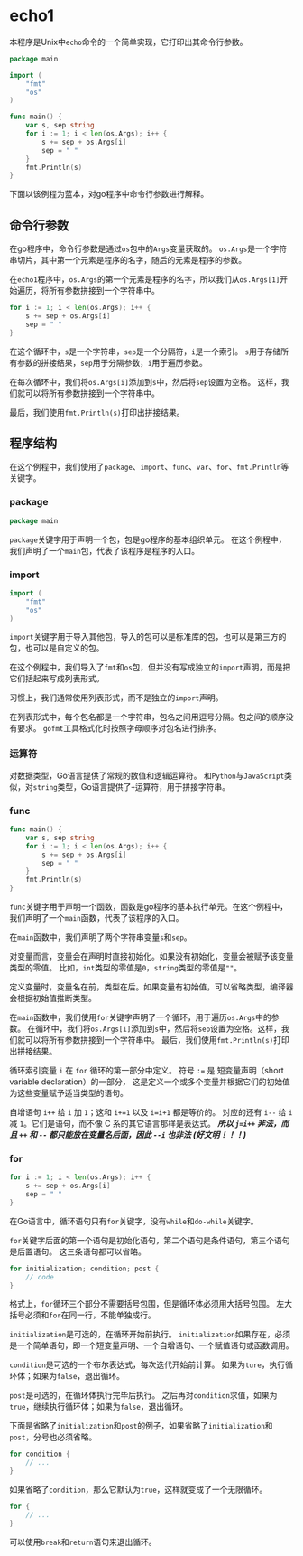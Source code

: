 # echo1

本程序是Unix中`echo`命令的一个简单实现，它打印出其命令行参数。

```go echo1.go
package main

import (
	"fmt"
	"os"
)

func main() {
	var s, sep string
	for i := 1; i < len(os.Args); i++ {
		s += sep + os.Args[i]
		sep = " "
	}
	fmt.Println(s)
}
```
下面以该例程为蓝本，对go程序中命令行参数进行解释。

## 命令行参数

在go程序中，命令行参数是通过`os`包中的`Args`变量获取的。
`os.Args`是一个字符串切片，其中第一个元素是程序的名字，随后的元素是程序的参数。

在`echo1`程序中，`os.Args`的第一个元素是程序的名字，所以我们从`os.Args[1]`开始遍历，将所有参数拼接到一个字符串中。

```go
for i := 1; i < len(os.Args); i++ {
	s += sep + os.Args[i]
	sep = " "
}
```

在这个循环中，`s`是一个字符串，`sep`是一个分隔符，`i`是一个索引。
`s`用于存储所有参数的拼接结果，`sep`用于分隔参数，`i`用于遍历参数。

在每次循环中，我们将`os.Args[i]`添加到`s`中，然后将`sep`设置为空格。
这样，我们就可以将所有参数拼接到一个字符串中。

最后，我们使用`fmt.Println(s)`打印出拼接结果。

## 程序结构

在这个例程中，我们使用了`package`、`import`、`func`、`var`、`for`、`fmt.Println`等关键字。

### package
```go
package main
```

`package`关键字用于声明一个包，包是go程序的基本组织单元。
在这个例程中，我们声明了一个`main`包，代表了该程序是程序的入口。

### import

```go
import (
	"fmt"
	"os"
)
```

`import`关键字用于导入其他包，导入的包可以是标准库的包，也可以是第三方的包，也可以是自定义的包。

在这个例程中，我们导入了`fmt`和`os`包，但并没有写成独立的`import`声明，而是把它们括起来写成列表形式。

习惯上，我们通常使用列表形式，而不是独立的`import`声明。

在列表形式中，每个包名都是一个字符串，包名之间用逗号分隔。包之间的顺序没有要求。
`gofmt`工具格式化时按照字母顺序对包名进行排序。

### 运算符

对数据类型，Go语言提供了常规的数值和逻辑运算符。
和`Python`与`JavaScript`类似，对`string`类型，Go语言提供了`+`运算符，用于拼接字符串。

### func

```go
func main() {
	var s, sep string
	for i := 1; i < len(os.Args); i++ {
		s += sep + os.Args[i]
		sep = " "
	}
	fmt.Println(s)
}
```

`func`关键字用于声明一个函数，函数是go程序的基本执行单元。在这个例程中，我们声明了一个`main`函数，代表了该程序的入口。

在`main`函数中，我们声明了两个字符串变量`s`和`sep`。

对变量而言，变量会在声明时直接初始化。如果没有初始化，变量会被赋予该变量类型的零值。
比如，`int`类型的零值是`0`，`string`类型的零值是`""`。

定义变量时，变量名在前，类型在后。如果变量有初始值，可以省略类型，编译器会根据初始值推断类型。

在`main`函数中，我们使用`for`关键字声明了一个循环，用于遍历`os.Args`中的参数。
在循环中，我们将`os.Args[i]`添加到`s`中，然后将`sep`设置为空格。这样，我们就可以将所有参数拼接到一个字符串中。
最后，我们使用`fmt.Println(s)`打印出拼接结果。

循环索引变量 `i` 在 `for` 循环的第一部分中定义。
符号 `:=` 是 短变量声明（short variable declaration）的一部分，
这是定义一个或多个变量并根据它们的初始值为这些变量赋予适当类型的语句。

自增语句 `i++` 给 `i` 加 `1`；这和 `i+=1` 以及 `i=i+1` 都是等价的。
对应的还有 `i--` 给 `i` 减 `1`。它们是语句，而不像 C 系的其它语言那样是表达式。
***所以 `j=i++` 非法，而且 `++` 和 `--` 都只能放在变量名后面，因此 `--i` 也非法 (好文明！！！)***

### for

```go
for i := 1; i < len(os.Args); i++ {
    s += sep + os.Args[i]
    sep = " "
}
```

在Go语言中，循环语句只有`for`关键字，没有`while`和`do-while`关键字。

`for`关键字后面的第一个语句是初始化语句，第二个语句是条件语句，第三个语句是后置语句。
这三条语句都可以省略。

```go
for initialization; condition; post {
    // code
}
```

格式上，`for`循环三个部分不需要括号包围，但是循环体必须用大括号包围。
左大括号必须和`for`在同一行，不能单独成行。

`initialization`是可选的，在循环开始前执行。
`initialization`如果存在，必须是一个简单语句，即一个短变量声明、一个自增语句、一个赋值语句或函数调用。

`condition`是可选的一个布尔表达式，每次迭代开始前计算。
如果为`ture`，执行循环体；如果为`false`，退出循环。

`post`是可选的，在循环体执行完毕后执行。
之后再对`condition`求值，如果为`true`，继续执行循环体；如果为`false`，退出循环。

下面是省略了`initialization`和`post`的例子，如果省略了`initialization`和`post`，分号也必须省略。

```go
for condition {
    // ...
}
```

如果省略了`condition`，那么它默认为`true`，这样就变成了一个无限循环。

```go
for {
    // ...
}
```

可以使用`break`和`return`语句来退出循环。
